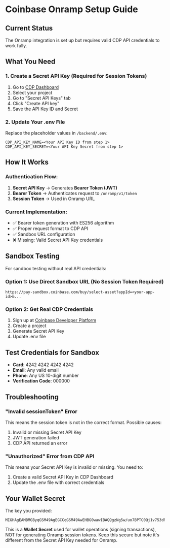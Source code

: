 # Coinbase Onramp Setup Guide

## Current Status
The Onramp integration is set up but requires valid CDP API credentials to work fully.

## What You Need

### 1. Create a Secret API Key (Required for Session Tokens)
1. Go to [CDP Dashboard](https://portal.cdp.coinbase.com/projects/api-keys)
2. Select your project
3. Go to "Secret API Keys" tab
4. Click "Create API key"
5. Save the API Key ID and Secret

### 2. Update Your .env File
Replace the placeholder values in `/backend/.env`:
```
CDP_API_KEY_NAME=<Your API Key ID from step 1>
CDP_API_KEY_SECRET=<Your API Key Secret from step 1>
```

## How It Works

### Authentication Flow:
1. **Secret API Key** → Generates **Bearer Token (JWT)**
2. **Bearer Token** → Authenticates request to `/onramp/v1/token`
3. **Session Token** → Used in Onramp URL

### Current Implementation:
- ✅ Bearer token generation with ES256 algorithm
- ✅ Proper request format to CDP API
- ✅ Sandbox URL configuration
- ❌ Missing: Valid Secret API Key credentials

## Sandbox Testing

For sandbox testing without real API credentials:

### Option 1: Use Direct Sandbox URL (No Session Token Required)
```
https://pay-sandbox.coinbase.com/buy/select-asset?appId=<your-app-id>&...
```

### Option 2: Get Real CDP Credentials
1. Sign up at [Coinbase Developer Platform](https://portal.cdp.coinbase.com)
2. Create a project
3. Generate Secret API Key
4. Update .env file

## Test Credentials for Sandbox
- **Card**: 4242 4242 4242 4242
- **Email**: Any valid email
- **Phone**: Any US 10-digit number
- **Verification Code**: 000000

## Troubleshooting

### "Invalid sessionToken" Error
This means the session token is not in the correct format. Possible causes:
1. Invalid or missing Secret API Key
2. JWT generation failed
3. CDP API returned an error

### "Unauthorized" Error from CDP API
This means your Secret API Key is invalid or missing. You need to:
1. Create a valid Secret API Key in CDP Dashboard
2. Update the .env file with correct credentials

## Your Wallet Secret
The key you provided:
```
MIGHAgEAMBMGByqGSM49AgEGCCqGSM49AwEHBG0wawIBAQQgzNg5w/uo7BPTC0Qj1v753dRsU42AUSHEtbVGNRDh3PihRANCAATeavqj1RB6Tg6vrt5axJ3qfXsIPAoZBij6vNU0/EEvaqf2NTGmqz6I8zGwT69q/osqr2dinNnUaAT5Xi7KnSj5
```

This is a **Wallet Secret** used for wallet operations (signing transactions), NOT for generating Onramp session tokens. Keep this secure but note it's different from the Secret API Key needed for Onramp.